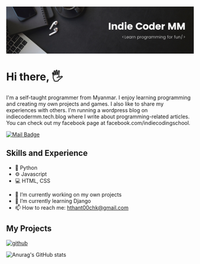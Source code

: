 ![Self-taught Programmer](https://raw.githubusercontent.com/IndieCoderMM/IndieCoderMM/master/icmm-banner.png)

# Hi there, 🖐
I'm a self-taught programmer from Myanmar. I enjoy learning programming and creating my own projects and games. I also like to share my experiences with others. I'm running a wordpress blog on indiecodermm.tech.blog where I write about programming-related articles. You can check out my facebook page at facebook.com/indiecodingschool. 

[![Mail Badge](https://img.shields.io/badge/-hthant00chk-c0392b?style=flat&labelColor=c0392b&logo=gmail&logoColor=white)](mailto:hthant00chk@gmail.com)

## Skills and Experience
* 🐍 Python
* ⚙  Javascript
* 💻 HTML, CSS

- 🔭 I’m currently working on my own projects 
- 🌱 I’m currently learning Django
- 📫 How to reach me: hthant00chk@gmail.com

## My Projects


[<img src='https://cdn.jsdelivr.net/npm/simple-icons@3.0.1/icons/github.svg' alt='github' height='40'>](https://github.com/IndieCoderMM)

![Anurag's GitHub stats](https://github-readme-stats.vercel.app/api?username=IndieCoderMM&show_icons=true&theme=radical)
